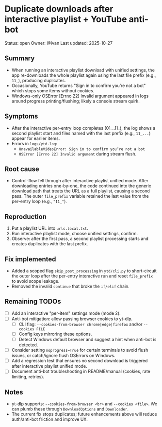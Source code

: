 # Duplicate downloads after interactive playlist + YouTube anti-bot

Status: open
Owner: @Ivan
Last updated: 2025-10-27

## Summary
- When running an interactive playlist download with unified settings, the app re-downloads the whole playlist again using the last file prefix (e.g., `11_`), producing duplicates.
- Occasionally, YouTube returns "Sign in to confirm you’re not a bot" which stops some items without cookies.
- Windows-only OSError [Errno 22] Invalid argument appeared in logs around progress printing/flushing; likely a console stream quirk.

## Symptoms
- After the interactive per-entry loop completes (01_..11_), the log shows a second playlist start and files named with the last prefix (e.g., `11_...`) appear for earlier items.
- Errors in `logs/ytd.log`:
  - `UnavailableVideoError: Sign in to confirm you’re not a bot`
  - `OSError [Errno 22] Invalid argument` during stream flush.

## Root cause
- Control-flow fell through after interactive playlist unified mode. After downloading entries one-by-one, the code continued into the generic download path that treats the URL as a full playlist, causing a second pass. The outer `file_prefix` variable retained the last value from the per-entry loop (e.g., `"11_"`).

## Reproduction
1) Put a playlist URL into `urls.local.txt`.
2) Run interactive playlist mode, choose unified settings, confirm.
3) Observe: after the first pass, a second playlist processing starts and creates duplicates with the last prefix.

## Fix implemented
- Added a scoped flag `skip_post_processing` in `ytd/cli.py` to short-circuit the outer loop after the per-entry interactive run and reset `file_prefix` to avoid scope leakage.
- Removed the invalid `continue` that broke the `if/elif` chain.

## Remaining TODOs
- [ ] Add an interactive "per-item" settings mode (mode 2).
- [ ] Anti-bot mitigation: allow passing browser cookies to yt-dlp.
  - [ ] CLI flag: `--cookies-from-browser chrome|edge|firefox` and/or `--cookies FILE`
  - [ ] Config keys mirroring these options.
  - [ ] Detect Windows default browser and suggest a hint when anti-bot is detected.
- [ ] Consider setting `noprogress=True` for certain terminals to avoid flush issues, or catch/ignore flush OSErrors on Windows.
- [ ] Add a regression test that ensures no second download is triggered after interactive playlist unified mode.
- [ ] Document anti-bot troubleshooting in README/manual (cookies, rate limiting, retries).

## Notes
- yt-dlp supports: `--cookies-from-browser <br>` and `--cookies <file>`. We can plumb these through `DownloadOptions` and `Downloader`.
- The current fix stops duplicates; future enhancements above will reduce auth/anti-bot friction and improve UX.

